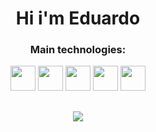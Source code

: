 <h1 align="center">
  Hi i'm Eduardo
</h1>

<h3 align="center">
   Main technologies:
</h3>
<div align="center">
  <img src="https://cdn.jsdelivr.net/gh/devicons/devicon@latest/icons/javascript/javascript-original.svg" style="height:40px"/>
  <img src="https://cdn.jsdelivr.net/gh/devicons/devicon@latest/icons/html5/html5-original.svg" style="height:40px" />
  <img src="https://cdn.jsdelivr.net/gh/devicons/devicon@latest/icons/css3/css3-original.svg" style="height:40px"/>
  <img src="https://cdn.jsdelivr.net/gh/devicons/devicon@latest/icons/python/python-original.svg" style="height:40px"/>
  <img src="https://cdn.jsdelivr.net/gh/devicons/devicon@latest/icons/react/react-original.svg" style = "height:40px"/>
          
</div>

##

<div align="center">
  <img src="https://github.com/Eduardoh5179/assets/blob/1f19c66696900c8f42425137cafaac44db8b5eee/225356.png">
</div>
